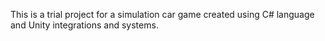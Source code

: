 This is a trial project for a simulation car game created using C# language and Unity integrations and systems. 
